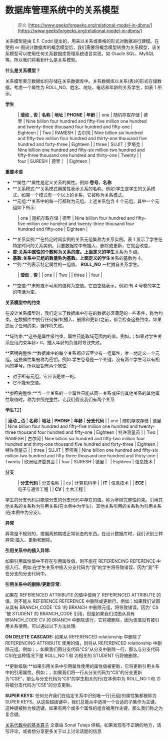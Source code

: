 # 数据库管理系统中的关系模型

> 原文:[https://www.geeksforgeeks.org/relational-model-in-dbms/](https://www.geeksforgeeks.org/relational-model-in-dbms/)

关系模型是由 E.F. Codd 提出的，用来以关系或表格的形式对数据进行建模。在使用 er 图设计数据库的概念模型后，我们需要将概念模型转换为关系模型，该关系模型可以使用任何关系数据库管理系统语言实现，如 Oracle SQL、MySQL 等。所以我们将看到什么是关系模型。

**什么是关系模型？**

关系模型表示数据如何存储在关系数据库中。关系数据库以关系(表)的形式存储数据。考虑一个属性为 ROLL_NO、姓名、地址、电话和年龄的关系学生，如表 1 所示。

**学生**

<figure class="table">

| **滚动 _ 否** | **名称** | **地址** | **PHONE** | **年龄** |
| one | 随机存取存储 | 德里 | Nine billion four hundred and fifty-five million one hundred and twenty-three thousand four hundred and fifty-one | Eighteen |
| Two | RAMESH | 古尔冈 | Nine billion six hundred and fifty-two million four hundred and thirty-one thousand five hundred and forty-three | Eighteen |
| three | SUJIT | 罗塔克 | Nine billion one hundred and fifty-six million two hundred and fifty-three thousand one hundred and thirty-one | Twenty |
| four | SURESH | 德里 |   | Eighteen |

</figure>

**重要术语**

*   **属性:**属性是定义关系的属性。例如:**卷号**，**名称**
*   **关系模式:**关系模式用属性表示关系的名称。例如:学生是学生的关系模式。如果一个模式有一个以上的关系，它被称为关系模式。
*   **元组:**关系中的每一行都称为元组。上述关系包含 4 个元组，其中一个元组如下所示:

<figure class="table">

| one | 随机存取存储 | 德里 | Nine billion four hundred and fifty-five million one hundred and twenty-three thousand four hundred and fifty-one | Eighteen |

</figure>

*   **关系实例:**在特定时间实例的关系元组集称为关系实例。表 1 显示了学生在特定时间的关系实例。只要数据库中有插入、删除或更新，它就会改变。
*   **度:**关系中属性的个数称为关系的度。上面定义的**学生**关系为 5 级。
*   **基数:**关系中元组的数量称为基数。上面定义的**学生**关系的基数为 4。
*   **列:**列表示特定属性的一组值。 **ROLL_NO** 一栏摘自关系学生。

<figure class="table">

| **滚动 _ 否** |
| one |
| Two |
| three |
| four |

</figure>

*   **空值:**未知或不可用的值称为空值。它由空格表示。例如:有 4 号卷的学生的电话为空。

**关系模型中的约束**

在设计关系模型时，我们定义了数据库中存在的数据必须满足的一些条件，称为约束。在数据库中执行任何操作(插入、删除和更新)之前，都会检查这些约束。如果违反了任何约束，操作将失败。

**域约束:**这些是属性级约束。属性只能取域范围内的值。例如，；如果对学生关系应用约束年龄> 0，插入年龄的负值将导致失败。

**密钥完整性:**数据库中的每个关系都应该至少有一组属性，唯一地定义一个元组。这些属性集被称为密钥。例如:学生卷号是一个关键。没有两个学生可以有相同的学号。所以密钥有两个属性:

*   对于所有元组，它应该是唯一的。
*   它不能有空值。

**参照完整性:**当一个关系的一个属性只能从同一关系或任何其他关系的其他属性取值时，称为参照完整性。让我们假设我们有两个关系

**学生**T2】

| **滚动 _ 否** | **名称** | **地址** | **PHONE** | **年龄** | **分支代码** |
| one | 随机存取存储 | 德里 | Nine billion four hundred and fifty-five million one hundred and twenty-three thousand four hundred and fifty-one | Eighteen | 特许测量员 |
| Two | RAMESH | 古尔冈 | Nine billion six hundred and fifty-two million four hundred and thirty-one thousand five hundred and forty-three | Eighteen | 特许测量员 |
| three | SUJIT | 罗塔克 | Nine billion one hundred and fifty-six million two hundred and fifty-three thousand one hundred and thirty-one | Twenty | 欧洲经济委员会 |
| four | SURESH | 德里 |   | Eighteen | 信息技术 |

**分支**

<figure class="table">

| **分支代码** | 分支名称 |
| cs | 计算机科学 |
| **IT** | 信息技术 |
| **ECE** | 电子与通信工程 |
| **CV** | 土木工程 |

</figure>

学生的分支代码只能取分支的分支代码中存在的值，称为参照完整性约束。引用其他关系的关系称为引用关系(在本例中为学生)，其他关系引用的关系称为引用关系(在本例中为分支)。

**异常**

异常是不规则的，或偏离预期或正常状态的东西。在设计数据库时，我们识别三种异常:插入、更新和删除。

**引用关系中的插入异常:**

如果引用属性值中不存在引用属性值，则不能在 REFERENCING REFERENCE 中插入行。例如:在学生关系中插入分支代码为“我”的学生将导致错误，因为“我”不在分支的分支代码中。

**引用关系中的删除/更新异常:**

如果在 REFERENCED ATTRIBUTE 的值中使用了 REFERENCED ATTRIBUTE 的值，则不能从 REFERENCE REFERENCE 中删除或更新行。例如；如果我们试图从具有 BRANCH_CODE 'CS '的 BRANCH 中删除元组，将导致错误，因为' CS '被 STUDENT 的 BRANCH_CODE 引用，但是如果我们试图从具有 BRANCH_CODE CV 的 BRANCH 中删除该行，它将被删除，因为该值没有被引用关系使用。可以通过以下方法处理:

**ON DELETE CASCADE:** 如果从 REFERENCED relationship 中删除了 REFERENCING ATTRIBUTE 使用的值，则将从 REFERENCED relationship 中删除元组。例如；，如果我们用分支代码“CS”从分支中删除一行，那么与分支代码 CS(在这种情况下是 ROLL_NO 1 和 2)相关的 STUDENT 行将被删除。

**更新级联:**如果引用关系中引用属性使用的属性值被更新，它将更新引用关系中的引用属性。例如；，如果我们将一行从分支代码为“CS”的分支更新为“CSE”，那么与分支代码为“CS”的学生相关的行(在本例中为 ROLL_NO 1 和 2)将被分支代码为“CSE”的分支更新。

**SUPER KEYS:**
任何允许我们在给定关系中识别唯一行(元组)的属性集都被称为 SUPER KEYS。从这些超级键中，我们总能从中选择一个合适的子集作为主键。这种键被称为候选键。如果有两个或多个属性的组合被用作主键，那么我们称之为复合键。

[关系代数中的基本算子](https://www.geeksforgeeks.org/basic-operators-in-relational-algebra-2/)
文章由 Sonal Tuteja 供稿。如果发现有不正确的地方，请写评论，或者想分享更多关于以上讨论话题的信息